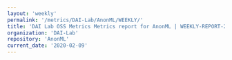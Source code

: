 ```yaml
---
layout: 'weekly'
permalink: '/metrics/DAI-Lab/AnonML/WEEKLY/'
title: 'DAI Lab OSS Metrics Metrics report for AnonML | WEEKLY-REPORT-2020-02-09'
organization: 'DAI-Lab'
repository: 'AnonML'
current_date: '2020-02-09'
---
```

